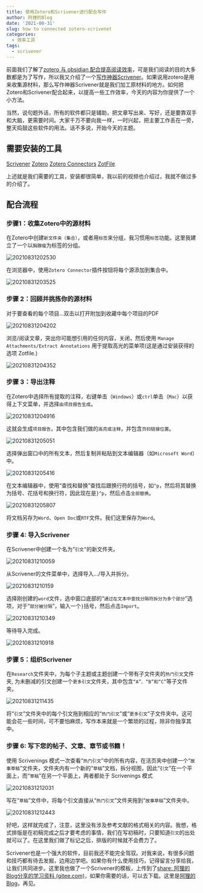 ```yaml
---
title: 使用Zotero和Scrivener进行配合写作
author: 阿狸的Blog
date: '2021-08-31'
slug: how to connected zotero-scrivenet
categories:
  - 效率工具
tags:
  - scrivener
---
```



前面我们了解了[zotero 与 obsidian 配合提高阅读效率](https://www.bilibili.com/video/BV1kb4y1k767)，可是我们阅读的目的大多数都是为了写作，所以我又介绍了一个[写作神器Scrivener](https://www.bilibili.com/video/BV1jb4y167xt/)。如果说用zotero是用来收集源材料，那么写作神器Scrivener就是我们加工原材料的地方。如何把Zotero和Scrivener配合起来，以提高一些工作效率，今天的内容为你提供了一个小方法。 

当然，说句题外话，所有的软件都只是辅助，把文章写出来、写好，还是要靠双手和大脑，更需要时间。大家千万不要向我一样，一时兴起，把主要工作丢在一旁，整天捣鼓这些软件的用法。话不多说，开始今天的主题。

## 需要安装的工具
[Scrivener](https://www.literatureandlatte.com/scrivener/overview)
[Zotero](https://www.zotero.org/)
[Zotero Connectors](https://www.zotero.org/download/connectors)
[ZotFile](http://zotfile.com/)

上述就是我们需要的工具，安装都很简单，我以前的视频也介绍过，我就不做过多的介绍了。


## 配合流程
### 步骤1：收集Zotero中的源材料

在Zotero中创建`新文件夹（集合）`，或者用`标签`来分组，我习惯用`标签`功能。这里我建立了一个以`胸腺瘤`为标签的分组。

![20210831202530](https://gitee.com/alingyisheng/tupian/raw/master/img/20210831202530.png)

在浏览器中，使用`Zotero Connector`插件按钮将每个源添加到集合中。

![20210831203525](https://gitee.com/alingyisheng/tupian/raw/master/img/20210831203525.png)


### 步骤 2：回顾并挑拣你的源材料
对于要查看的每个项目…双击以打开附加到收藏中每个项目的PDF

![20210831204202](https://gitee.com/alingyisheng/tupian/raw/master/img/20210831204202.png)

浏览/阅读文章，突出你可能想引用的任何内容，关闭，然后使用 `Manage Attachments/Extract Annotations` 用于提取高光的菜单项(这是通过安装获得的选项 Zotfile.)

![20210831204352](https://gitee.com/alingyisheng/tupian/raw/master/img/20210831204352.png)

### 步骤 3：导出注释
在Zotero中选择所有提取的注释，右键单击（`Windows`）或`ctrl`单击（`Mac`）以获得上下文菜单，并选择`由项目报告生成`。

![20210831204916](https://gitee.com/alingyisheng/tupian/raw/master/img/20210831204916.png)

这就会生成`项目报告`，其中包含我们做的`高亮或注释`，并包含`页码链接位置`。

![20210831205051](https://gitee.com/alingyisheng/tupian/raw/master/img/20210831205051.png)

选择弹出窗口中的所有文本，然后复制并粘贴到文本编辑器（如`Microsoft Word`）中。

![20210831205416](https://gitee.com/alingyisheng/tupian/raw/master/img/20210831205416.png)

在文本编辑器中，使用“查找和替换”查找后跟换行符的括号，如`^p`，然后将其替换为括号、花括号和换行符，因此现在是`}^p`，然后点击`全部替换`。

![20210831205807](https://gitee.com/alingyisheng/tupian/raw/master/img/20210831205807.png)

将文档另存为`Word`、`Open Doc`或`RTF`文件。我们这里保存为`Word`。

### 步骤 4: 导入Scrivener
在Scrivener中创建一个名为“`引文”`的新文件夹。

![20210831210059](https://gitee.com/alingyisheng/tupian/raw/master/img/20210831210059.png)

从Scrivener的文件菜单中，选择导入…/导入并拆分。

![20210831210159](https://gitee.com/alingyisheng/tupian/raw/master/img/20210831210159.png)

选择刚创建的`word`文件，选中窗口底部的“`通过在文本中查找分隔符拆分为多个部分`”选项，对于“`部分被分隔`”，输入一个` } `括号，然后点击`Import`。

![20210831210349](https://gitee.com/alingyisheng/tupian/raw/master/img/20210831210349.png)

等待导入完成。

![20210831210918](https://gitee.com/alingyisheng/tupian/raw/master/img/20210831210918.png)

### 步骤 5：组织Scrivener
在`Research`文件夹中，为每个子主题或主题创建一个带有子文件夹的`热门引文`文件夹, 为未删减的引文创建一个`更多引文`文件夹，其中包含`“A”、“B”和“C”`等子文件夹。

![20210831211435](https://gitee.com/alingyisheng/tupian/raw/master/img/20210831211435.png)

将“`引文`”文件夹中的每个引文拖到相应的“`热门引文`”或“`更多引文`”子文件夹中。这可能会花一些时间，可不要怕麻烦，写作本来就是一个繁琐的过程，除非你独享其中。

### 步骤 6: 写下您的帖子、文章、章节或书籍！
使用 Scrivenings 模式一次查看“`热门引文`”中的所有内容，在活页夹中创建一个“`故事草稿`”文件夹，文件夹内有一个新的“`草稿`”文档，拆分视图，因此“`引文`”在一个平面上，而“`草稿`”在另一个平面上，两者都处于 Scrivenings 模式

![20210831212031](https://gitee.com/alingyisheng/tupian/raw/master/img/20210831212031.png)

写在“`草稿`”文件中，将每个引文直接从“`热门引文`”文件夹拖到“`故事草稿`”文件夹中。

![20210831212443](https://gitee.com/alingyisheng/tupian/raw/master/img/20210831212443.png)

好吧，这样就完成了，注意，这里没有涉及参考文献的格式相关的内容。我想，格式排版是在初稿完成之后才要考虑的事情，我们在写初稿时，只要知道`引文`的出处就可以了。在这里我们做了标记之后，排版的时候就不会费力了。

Scrivener也是一个强大的软件，目前我还不能完全驾驭。对我来说，有很多问题和技巧都有待去发掘，边用边学吧。如果你有什么使用技巧，记得留言分享给我，让我们共同进步。这里我也做了一个Scrivener的模板，上传到了[share: 阿狸的Blog分享的学习资料 (gitee.com)](https://gitee.com/alingyisheng/share)，如果你需要的话，可以去下载。这里是[阿狸的Blog](https://www.aliyisheng.cc/)，再见。

